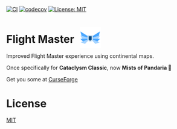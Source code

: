 [![CI](https://github.com/ramblin-rose/wow-FlightMaster/actions/workflows/ci.yml/badge.svg?branch=master)](https://github.com/ramblin-rose/wow-FlightMaster/actions/workflows/ci.yml)
[![codecov](https://codecov.io/gh/ramblin-rose/wow-FlightMaster/branch/master/graph/badge.svg?token=XG5CAZ6LIC)](https://codecov.io/gh/ramblin-rose/wow-FlightMaster)
[![License: MIT](https://img.shields.io/badge/License-MIT-yellow.svg)](https://github.com/ramblin-rose/wow-FlightMaster/blob/master/LICENSE)

# Flight Master<img src="/src/assets/wings.png" alt="icon" style="width: 2em;height: 2em;margin-bottom: -.515em;margin-left: .5em;max-width:  2em;max-height: 2em;position: relative;"/>
Improved Flight Master experience using continental maps.

Once specifically for <b>Cataclysm Classic</b>, now <b>Mists of Pandaria 🐼</b>

Get you some at <a href="https://www.curseforge.com/wow/addons/flight-master">CurseForge</a>
# License

[MIT](https://github.com/ramblin-rose/wow-FlightMaster/blob/master/LICENSE)
